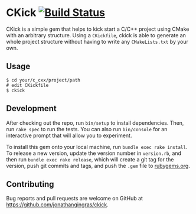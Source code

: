 # CKick [![Build Status](https://travis-ci.org/jonathangingras/ckick.svg?branch=master)](https://travis-ci.org/jonathangingras/ckick)

CKick is a simple gem that helps to kick start a C/C++ project using CMake with an arbitrary structure.
Using a `CKickfile`, ckick is able to generate an whole project structure without having to write any `CMakeLists.txt` by your own.

## Usage

    $ cd your/c_cxx/project/path
    # edit CKickfile
    $ ckick

## Development

After checking out the repo, run `bin/setup` to install dependencies. Then, run `rake spec` to run the tests. You can also run `bin/console` for an interactive prompt that will allow you to experiment.

To install this gem onto your local machine, run `bundle exec rake install`. To release a new version, update the version number in `version.rb`, and then run `bundle exec rake release`, which will create a git tag for the version, push git commits and tags, and push the `.gem` file to [rubygems.org](https://rubygems.org).

## Contributing

Bug reports and pull requests are welcome on GitHub at https://github.com/jonathangingras/ckick.
